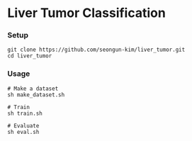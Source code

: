 # Liver Tumor Classification

### Setup
```
git clone https://github.com/seongun-kim/liver_tumor.git
cd liver_tumor
```

### Usage
```
# Make a dataset
sh make_dataset.sh

# Train
sh train.sh

# Evaluate
sh eval.sh
```


